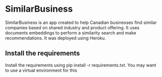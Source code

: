 # SimilarBusiness
SimilarBusiness is an app created to help Canadian businesses find similar companies based on shared industry and product offering. It uses documents embeddings to perform a similarity search and make recommendations. It was deployed using Heroku.

## Install the requirements
Install the requirements using pip install -r requirements.txt.
You may want to use a virtual environment for this
